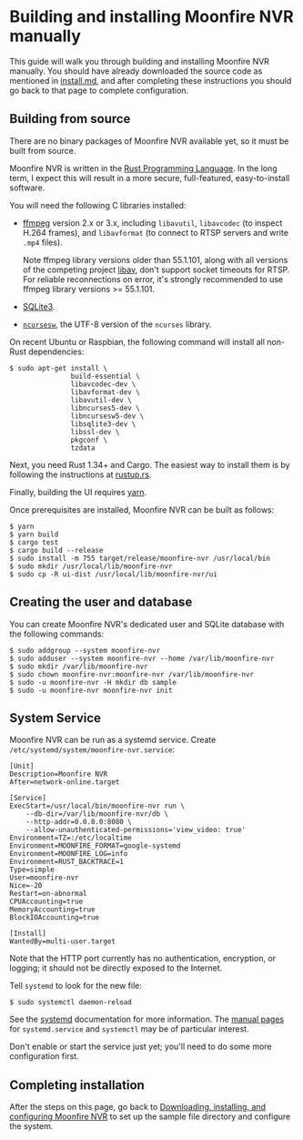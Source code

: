 # Building and installing Moonfire NVR manually

This guide will walk you through building and installing Moonfire NVR manually.
You should have already downloaded the source code as mentioned in
[install.md](install.md), and after completing these instructions you should go
back to that page to complete configuration.

## Building from source

There are no binary packages of Moonfire NVR available yet, so it must be built
from source.

Moonfire NVR is written in the [Rust Programming
Language](https://www.rust-lang.org/en-US/). In the long term, I expect this
will result in a more secure, full-featured, easy-to-install software.

You will need the following C libraries installed:

* [ffmpeg](http://ffmpeg.org/) version 2.x or 3.x, including `libavutil`,
  `libavcodec` (to inspect H.264 frames), and `libavformat` (to connect to RTSP
  servers and write `.mp4` files).

  Note ffmpeg library versions older than 55.1.101, along with all versions of
  the competing project [libav](http://libav.org), don't support socket
  timeouts for RTSP. For reliable reconnections on error, it's strongly
  recommended to use ffmpeg library versions >= 55.1.101.

* [SQLite3](https://www.sqlite.org/).

* [`ncursesw`](https://www.gnu.org/software/ncurses/), the UTF-8 version of
  the `ncurses` library.

On recent Ubuntu or Raspbian, the following command will install
all non-Rust dependencies:

    $ sudo apt-get install \
                   build-essential \
                   libavcodec-dev \
                   libavformat-dev \
                   libavutil-dev \
                   libncurses5-dev \
                   libncursesw5-dev \
                   libsqlite3-dev \
                   libssl-dev \
                   pkgconf \
                   tzdata

Next, you need Rust 1.34+ and Cargo. The easiest way to install them is by
following the instructions at [rustup.rs](https://www.rustup.rs/).

Finally, building the UI requires [yarn](https://yarnpkg.com/en/).

Once prerequisites are installed, Moonfire NVR can be built as follows:

    $ yarn
    $ yarn build
    $ cargo test
    $ cargo build --release
    $ sudo install -m 755 target/release/moonfire-nvr /usr/local/bin
    $ sudo mkdir /usr/local/lib/moonfire-nvr
    $ sudo cp -R ui-dist /usr/local/lib/moonfire-nvr/ui

## Creating the user and database

You can create Moonfire NVR's dedicated user and SQLite database with the
following commands:

    $ sudo addgroup --system moonfire-nvr
    $ sudo adduser --system moonfire-nvr --home /var/lib/moonfire-nvr
    $ sudo mkdir /var/lib/moonfire-nvr
    $ sudo chown moonfire-nvr:moonfire-nvr /var/lib/moonfire-nvr
    $ sudo -u moonfire-nvr -H mkdir db sample
    $ sudo -u moonfire-nvr moonfire-nvr init

## System Service

Moonfire NVR can be run as a systemd service. Create
`/etc/systemd/system/moonfire-nvr.service`:

    [Unit]
    Description=Moonfire NVR
    After=network-online.target

    [Service]
    ExecStart=/usr/local/bin/moonfire-nvr run \
        --db-dir=/var/lib/moonfire-nvr/db \
        --http-addr=0.0.0.0:8080 \
        --allow-unauthenticated-permissions='view_video: true'
    Environment=TZ=:/etc/localtime
    Environment=MOONFIRE_FORMAT=google-systemd
    Environment=MOONFIRE_LOG=info
    Environment=RUST_BACKTRACE=1
    Type=simple
    User=moonfire-nvr
    Nice=-20
    Restart=on-abnormal
    CPUAccounting=true
    MemoryAccounting=true
    BlockIOAccounting=true

    [Install]
    WantedBy=multi-user.target

Note that the HTTP port currently has no authentication, encryption, or
logging; it should not be directly exposed to the Internet.

Tell `systemd` to look for the new file:

    $ sudo systemctl daemon-reload

See the [systemd](http://www.freedesktop.org/wiki/Software/systemd/)
documentation for more information. The [manual
pages](http://www.freedesktop.org/software/systemd/man/) for `systemd.service`
and `systemctl` may be of particular interest.

Don't enable or start the service just yet; you'll need to do some more
configuration first.

## Completing installation

After the steps on this page, go back to [Downloading, installing, and
configuring Moonfire NVR](install.md) to set up the sample file directory and
configure the system.
